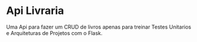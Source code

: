 # Api Livraria

Uma Api para fazer um CRUD de livros apenas para treinar Testes Unitarios e
Arquiteturas de Projetos com o Flask.